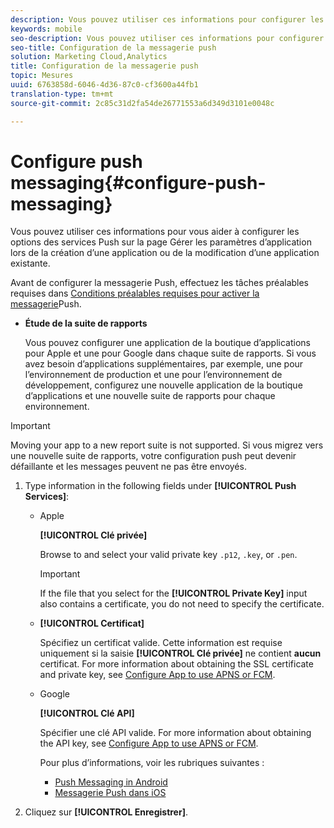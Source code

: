 ```yaml
---
description: Vous pouvez utiliser ces informations pour configurer les options des services push sur la page Gérer les paramètres de l’application lors de la création d’une application ou de la modification d’une application existante.
keywords: mobile
seo-description: Vous pouvez utiliser ces informations pour configurer les options des services push sur la page Gérer les paramètres de l’application lors de la création d’une application ou de la modification d’une application existante.
seo-title: Configuration de la messagerie push
solution: Marketing Cloud,Analytics
title: Configuration de la messagerie push
topic: Mesures
uuid: 6763858d-6046-4d36-87c0-cf3600a44fb1
translation-type: tm+mt
source-git-commit: 2c85c31d2fa54de26771553a6d349d3101e0048c

---
```



# Configure push messaging{#configure-push-messaging}

Vous pouvez utiliser ces informations pour vous aider à configurer les options des services Push sur la page Gérer les paramètres d’application lors de la création d’une application ou de la modification d’une application existante.

Avant de configurer la messagerie Push, effectuez les tâches préalables requises dans [Conditions préalables requises pour activer la messagerie](/help/using/c-manage-app-settings/c-mob-confg-app/configure-push-messaging/prerequisites-push-messaging.md)Push.

* **Étude de la suite de rapports**

   Vous pouvez configurer une application de la boutique d’applications pour Apple et une pour Google dans chaque suite de rapports. Si vous avez besoin d’applications supplémentaires, par exemple, une pour l’environnement de production et une pour l’environnement de développement, configurez une nouvelle application de la boutique d’applications et une nouvelle suite de rapports pour chaque environnement.

>[!IMPORTANT]
>
>Moving your app to a new report suite is not supported. Si vous migrez vers une nouvelle suite de rapports, votre configuration push peut devenir défaillante et les messages peuvent ne pas être envoyés.

1. Type information in the following fields under **[!UICONTROL Push Services]**:

   * Apple

      **[!UICONTROL Clé privée]**

      Browse to and select your valid private key `.p12`, `.key`, or `.pen`.

      >[!IMPORTANT]
      >If the file that you select for the **[!UICONTROL Private Key]** input also contains a certificate, you do not need to specify the certificate.

   * **[!UICONTROL Certificat]**

      Spécifiez un certificat valide. Cette information est requise uniquement si la saisie **[!UICONTROL Clé privée]** ne contient **aucun** certificat. For more information about obtaining the SSL certificate and private key, see [Configure App to use APNS or FCM](/help/using/c-manage-app-settings/c-mob-confg-app/configure-push-messaging/configure-app-apns-gcm.md).

   * Google

      **[!UICONTROL Clé API]**

      Spécifier une clé API valide. For more information about obtaining the API key, see [Configure App to use APNS or FCM](/help/using/c-manage-app-settings/c-mob-confg-app/configure-push-messaging/configure-app-apns-gcm.md).

      Pour plus d’informations, voir les rubriques suivantes :

      * [Push Messaging in Android](/help/android/messaging-main/push-messaging/push-messaging.md)
      * [Messagerie Push dans iOS](/help/ios/messaging-main/push-messaging/push-messaging.md)

1. Cliquez sur **[!UICONTROL Enregistrer]**.
